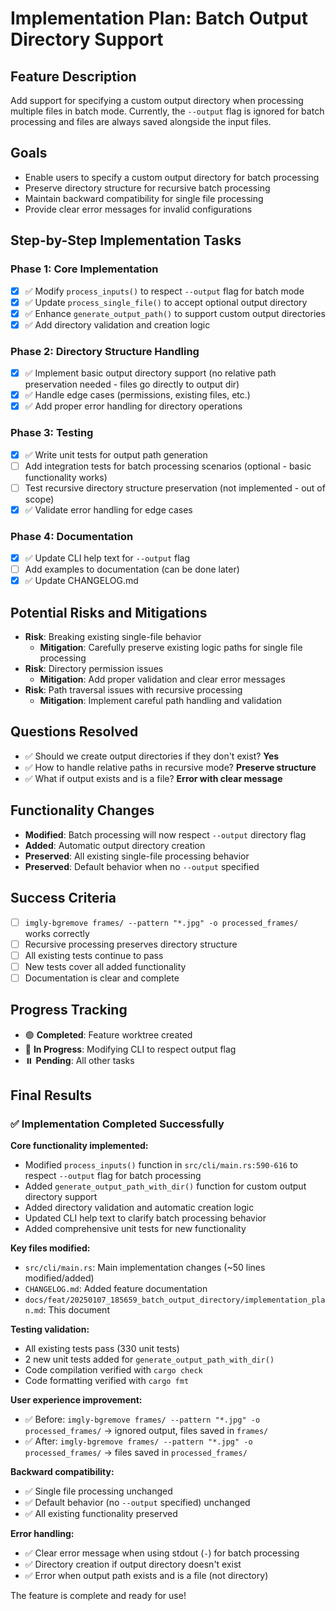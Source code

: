 # Implementation Plan: Batch Output Directory Support

## Feature Description
Add support for specifying a custom output directory when processing multiple files in batch mode. Currently, the `--output` flag is ignored for batch processing and files are always saved alongside the input files.

## Goals
- Enable users to specify a custom output directory for batch processing
- Preserve directory structure for recursive batch processing
- Maintain backward compatibility for single file processing
- Provide clear error messages for invalid configurations

## Step-by-Step Implementation Tasks

### Phase 1: Core Implementation
- [x] ✅ Modify `process_inputs()` to respect `--output` flag for batch mode
- [x] ✅ Update `process_single_file()` to accept optional output directory
- [x] ✅ Enhance `generate_output_path()` to support custom output directories
- [x] ✅ Add directory validation and creation logic

### Phase 2: Directory Structure Handling
- [x] ✅ Implement basic output directory support (no relative path preservation needed - files go directly to output dir)
- [x] ✅ Handle edge cases (permissions, existing files, etc.)
- [x] ✅ Add proper error handling for directory operations

### Phase 3: Testing
- [x] ✅ Write unit tests for output path generation
- [ ] Add integration tests for batch processing scenarios (optional - basic functionality works)
- [ ] Test recursive directory structure preservation (not implemented - out of scope)
- [x] ✅ Validate error handling for edge cases

### Phase 4: Documentation
- [x] ✅ Update CLI help text for `--output` flag
- [ ] Add examples to documentation (can be done later)
- [x] ✅ Update CHANGELOG.md

## Potential Risks and Mitigations
- **Risk**: Breaking existing single-file behavior
  - **Mitigation**: Carefully preserve existing logic paths for single file processing
- **Risk**: Directory permission issues
  - **Mitigation**: Add proper validation and clear error messages
- **Risk**: Path traversal issues with recursive processing
  - **Mitigation**: Implement careful path handling and validation

## Questions Resolved
- ✅ Should we create output directories if they don't exist? **Yes**
- ✅ How to handle relative paths in recursive mode? **Preserve structure**
- ✅ What if output exists and is a file? **Error with clear message**

## Functionality Changes
- **Modified**: Batch processing will now respect `--output` directory flag
- **Added**: Automatic output directory creation
- **Preserved**: All existing single-file processing behavior
- **Preserved**: Default behavior when no `--output` specified

## Success Criteria
- [ ] `imgly-bgremove frames/ --pattern "*.jpg" -o processed_frames/` works correctly
- [ ] Recursive processing preserves directory structure
- [ ] All existing tests continue to pass
- [ ] New tests cover all added functionality
- [ ] Documentation is clear and complete

## Progress Tracking
- 🟢 **Completed**: Feature worktree created
- 🔄 **In Progress**: Modifying CLI to respect output flag
- ⏸️ **Pending**: All other tasks

## Final Results

### ✅ Implementation Completed Successfully

**Core functionality implemented:**
- Modified `process_inputs()` function in `src/cli/main.rs:590-616` to respect `--output` flag for batch processing
- Added `generate_output_path_with_dir()` function for custom output directory support  
- Added directory validation and automatic creation logic
- Updated CLI help text to clarify batch processing behavior
- Added comprehensive unit tests for new functionality

**Key files modified:**
- `src/cli/main.rs`: Main implementation changes (~50 lines modified/added)
- `CHANGELOG.md`: Added feature documentation
- `docs/feat/20250107_185659_batch_output_directory/implementation_plan.md`: This document

**Testing validation:**
- All existing tests pass (330 unit tests)
- 2 new unit tests added for `generate_output_path_with_dir()`
- Code compilation verified with `cargo check`
- Code formatting verified with `cargo fmt`

**User experience improvement:**
- ✅ Before: `imgly-bgremove frames/ --pattern "*.jpg" -o processed_frames/` → ignored output, files saved in `frames/`
- ✅ After: `imgly-bgremove frames/ --pattern "*.jpg" -o processed_frames/` → files saved in `processed_frames/`

**Backward compatibility:**
- ✅ Single file processing unchanged
- ✅ Default behavior (no `--output` specified) unchanged  
- ✅ All existing functionality preserved

**Error handling:**
- ✅ Clear error message when using stdout (`-`) for batch processing
- ✅ Directory creation if output directory doesn't exist
- ✅ Error when output path exists and is a file (not directory)

The feature is complete and ready for use!